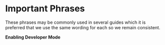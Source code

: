 # Important Phrases

These phrases may be commonly used in several guides which it is preferred that we use the same wording for each so we remain consistent. 

**Enabling Developer Mode**

